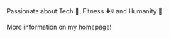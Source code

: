 Passionate about Tech 🤖, Fitness ⛹️‍♀️ and Humanity 🌱 
 <br>
 
 More information on my <a href ="https://fatemehsrz.github.io/" >homepage</a>!




